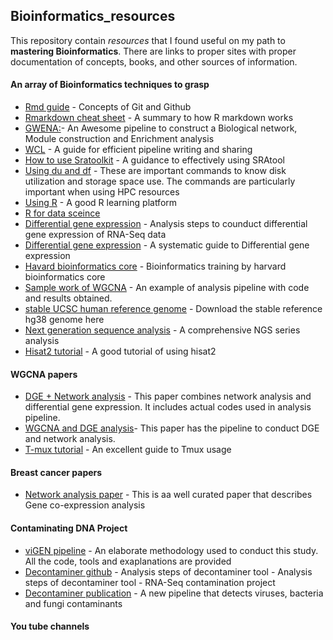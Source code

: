 ## Bioinformatics_resources
This repository contain *resources* that I found useful on my path to **mastering Bioinformatics**. There are links to proper sites with proper documentation of concepts, books, and other sources of information.

#### An array of Bioinformatics techniques to grasp
- [Rmd guide](https://www.markdownguide.org/basic-syntax/) - Concepts of Git and Github
- [Rmarkdown cheat sheet](https://www.rstudio.com/wp-content/uploads/2015/02/rmarkdown-cheatsheet.pdf) - A summary to how R markdown works
- [GWENA:](https://github.com/Kumquatum/GWENA)- An Awesome pipeline to construct a Biological network, Module construction and Enrichment analysis
- [WCL](http://www.commonwl.org/user_guide/01-introduction/index.html) - A guide for efficient pipeline writing and sharing
- [How to use Sratoolkit](https://www.reneshbedre.com/blog/ncbi_sra_toolkit.html) - A guidance to effectively using SRAtool
- [Using du and df](https://www.pair.com/support/kb/paircloud-du-and-df/) - These are important commands to know disk utilization and storage space use. The commands are particularly important when using HPC resources
- [Using R](https://swcarpentry.github.io/r-novice-inflammation/aio/index.html) - A good R learning platform
- [R for data sceince](https://r4ds.had.co.nz/r-markdown.html)
- [Differential gene expression](https://hbctraining.github.io/Training-modules/planning_successful_rnaseq/lessons/sample_level_QC.html#:~:text=First%2C%20the%20count%20data%20needs,using%20your%20tool%20of%20interest.) - Analysis steps to counduct differential gene expression of RNA-Seq data
- [Differential gene expression](https://github.com/hbctraining/DGE_workshop) - A systematic guide to Differential gene expression
- [Havard bioinformatics core](https://github.com/hbctraining) - Bioinformatics training by harvard bioinformatics core
- [Sample work of WGCNA](https://www.polarmicrobes.org/weighted-gene-correlation-network-analysis-wgcna-applied-to-microbial-communities/) - An example of analysis pipeline with code and results obtained.
- [stable UCSC human reference genome](https://www.gungorbudak.com/blog/2018/05/16/how-to-download-hg38-grch38-fasta-human-reference-genome/) - Download the stable reference hg38 genome here
- [Next generation sequence analysis](https://hbctraining.github.io/main/) - A comprehensive NGS series analysis
- [Hisat2 tutorial](https://bioinformatics-core-shared-training.github.io/RNAseq_September_2019/html/C_Alignment_with_HISAT2_practical.html) - A good tutorial of using hisat2
#### WGCNA papers
- [DGE + Network analysis](https://www.ncbi.nlm.nih.gov/pmc/articles/PMC6788446/) - This paper combines network analysis and differential gene expression. It includes actual codes used in analysis pipeline.
- [WGCNA and DGE analysis](https://journals.lww.com/md-journal/fulltext/2019/09130/using_weighted_gene_co_expression_network_analysis.30.aspx)- This paper has the pipeline to conduct DGE and network analysis.
- [T-mux tutorial](https://github.com/tmux/tmux/wiki/Getting-Started) - An excellent guide to Tmux usage

#### Breast cancer papers
- [Network analysis paper](https://www.ncbi.nlm.nih.gov/pmc/articles/PMC6688090/) - This is aa well curated paper that describes Gene co-expression analysis

#### Contaminating DNA Project
- [viGEN pipeline](https://github.com/Jkgitau/viGEN) - An elaborate methodology used to conduct this study. All the code, tools and exaplanations are provided
- [Decontaminer github](https://github.com/amarinderthind/decontaminer) -  Analysis steps of decontaminer tool - Analysis steps of decontaminer tool -  RNA-Seq contamination project
- [Decontaminer publication](https://bmcbioinformatics.biomedcentral.com/articles/10.1186/s12859-019-2684-x) - A new pipeline that detects viruses, bacteria and fungi contaminants

#### You tube channels
